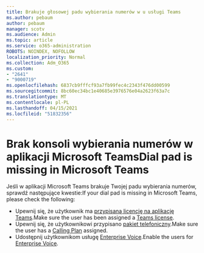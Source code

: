 ```yaml
---
title: Brakuje głosowej padu wybierania numerów w u usługi Teams
ms.author: pebaum
author: pebaum
manager: scotv
ms.audience: Admin
ms.topic: article
ms.service: o365-administration
ROBOTS: NOINDEX, NOFOLLOW
localization_priority: Normal
ms.collection: Adm_O365
ms.custom:
- "2641"
- "9000719"
ms.openlocfilehash: 6837cb9fffcf93a7fb99fec4c2343f476dd00599
ms.sourcegitcommit: 8bc60ec34bc1e40685e3976576e04a2623f63a7c
ms.translationtype: MT
ms.contentlocale: pl-PL
ms.lasthandoff: 04/15/2021
ms.locfileid: "51832356"
---
```

# <a name="dial-pad-is-missing-in-microsoft-teams"></a><span data-ttu-id="2f3bc-102">Brak konsoli wybierania numerów w aplikacji Microsoft Teams</span><span class="sxs-lookup"><span data-stu-id="2f3bc-102">Dial pad is missing in Microsoft Teams</span></span> 

<span data-ttu-id="2f3bc-103">Jeśli w aplikacji Microsoft Teams brakuje Twojej padu wybierania numerów, sprawdź następujące kwestie:</span><span class="sxs-lookup"><span data-stu-id="2f3bc-103">If your dial pad is missing in Microsoft Teams, please check the following:</span></span>

- <span data-ttu-id="2f3bc-104">Upewnij się, że użytkownik ma [przypisaną licencję na aplikację Teams](https://docs.microsoft.com/MicrosoftTeams/assign-teams-licenses).</span><span class="sxs-lookup"><span data-stu-id="2f3bc-104">Make sure the user has been assigned a [Teams license](https://docs.microsoft.com/MicrosoftTeams/assign-teams-licenses).</span></span>
- <span data-ttu-id="2f3bc-105">Upewnij się, że użytkownikowi przypisano [pakiet telefoniczny](https://docs.microsoft.com/MicrosoftTeams/calling-plan-landing-page).</span><span class="sxs-lookup"><span data-stu-id="2f3bc-105">Make sure the user has a [Calling Plan](https://docs.microsoft.com/MicrosoftTeams/calling-plan-landing-page) assigned.</span></span>
- <span data-ttu-id="2f3bc-106">Udostępnij użytkownikom usługę [Enterprise Voice](https://docs.microsoft.com/skypeforbusiness/skype-for-business-hybrid-solutions/plan-your-phone-system-cloud-pbx-solution/enable-users-for-enterprise-voice-online-and-phone-system-voicemail#to-enable-your-users-for-phone-system-in-office-365-voice-and-voicemail).</span><span class="sxs-lookup"><span data-stu-id="2f3bc-106">Enable the users for [Enterprise Voice](https://docs.microsoft.com/skypeforbusiness/skype-for-business-hybrid-solutions/plan-your-phone-system-cloud-pbx-solution/enable-users-for-enterprise-voice-online-and-phone-system-voicemail#to-enable-your-users-for-phone-system-in-office-365-voice-and-voicemail).</span></span>
